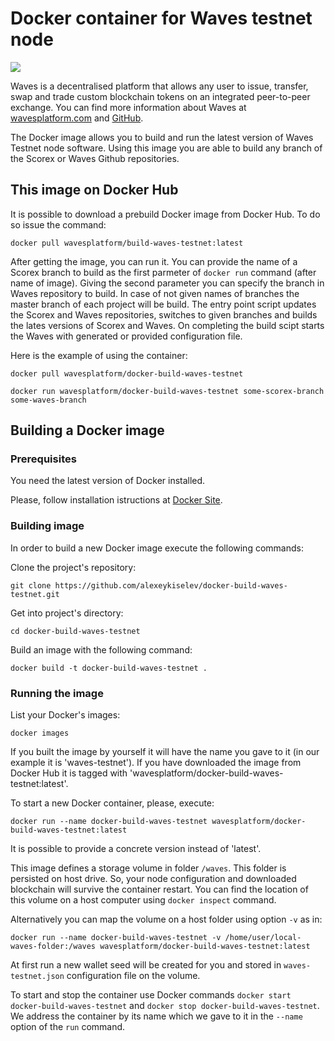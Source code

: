 # Docker container for Waves testnet node 

[![](https://images.microbadger.com/badges/image/wavesplatform/docker-build-waves-testnet.svg)](https://microbadger.com/images/wavesplatform/docker-build-waves-testnet "Information about Docker image")

Waves is a decentralised platform that allows any user to issue, transfer, swap and trade custom blockchain tokens on an integrated peer-to-peer exchange.
You can find more information about Waves at [wavesplatform.com](http://wavesplatform.com/) and [GitHub](https://github.com/wavesplatform).

The Docker image allows you to build and run the latest version of Waves Testnet node software. Using this image you are able to build any branch of the Scorex or Waves Github repositories. 


## This image on Docker Hub

It is possible to download a prebuild Docker image from Docker Hub. To do so issue the command:

```
docker pull wavesplatform/build-waves-testnet:latest
```

After getting the image, you can run it.
You can provide the name of a Scorex branch to build as the first parmeter of `docker run` command (after name of image). Giving the second parameter you can specify the branch in Waves repository to build.
In case of not given names of branches the master branch of each project will be build.
The entry point script updates the Scorex and Waves repositories, switches to given branches and builds the lates versions of Scorex and Waves. 
On completing the build scipt starts the Waves with generated or provided configuration file.

Here is the example of using the container:

```
docker pull wavesplatform/docker-build-waves-testnet

docker run wavesplatform/docker-build-waves-testnet some-scorex-branch some-waves-branch

```

## Building a Docker image

### Prerequisites 

You need the latest version of Docker installed.

Please, follow installation istructions at [Docker Site](https://docs.docker.com/engine/installation/).

### Building image

In order to build a new Docker image execute the following commands:


Clone the project's repository:

```
git clone https://github.com/alexeykiselev/docker-build-waves-testnet.git
```

Get into project's directory:

```
cd docker-build-waves-testnet
```

Build an image with the following command:

```
docker build -t docker-build-waves-testnet .

```

### Running the image

List your Docker's images:

```
docker images
```

If you built the image by yourself it will have the name you gave to it (in our example it is 'waves-testnet'). If you have downloaded the image from Docker Hub it is tagged with 'wavesplatform/docker-build-waves-testnet:latest'.

To start a new Docker container, please, execute:

```
docker run --name docker-build-waves-testnet wavesplatform/docker-build-waves-testnet:latest

```

It is possible to provide a concrete version instead of 'latest'.

This image defines a storage volume in folder `/waves`. This folder is persisted on host drive. So, your node configuration and downloaded blockchain will survive the container restart. You can find the location of this volume on a host computer using `docker inspect` command.

Alternatively you can map the volume on a host folder using option `-v` as in:

```
docker run --name docker-build-waves-testnet -v /home/user/local-waves-folder:/waves wavesplatform/docker-build-waves-testnet:latest
```

At first run a new wallet seed will be created for you and stored in `waves-testnet.json` configuration file on the volume.

To start and stop the container use Docker commands `docker start docker-build-waves-testnet` and `docker stop docker-build-waves-testnet`. We address the container by its name which we gave to it in the `--name` option of the `run` command.